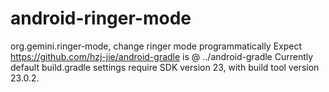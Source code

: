 # android-ringer-mode
org.gemini.ringer-mode, change ringer mode programmatically
Expect https://github.com/hzj-jie/android-gradle is @ ../android-gradle
Currently default build.gradle settings require SDK version 23, with build tool version 23.0.2.
